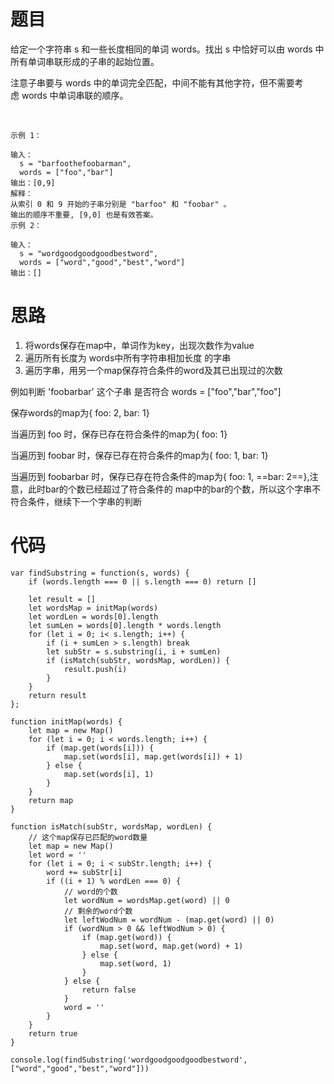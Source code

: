 
# 题目
给定一个字符串 s 和一些长度相同的单词 words。找出 s 中恰好可以由 words 中所有单词串联形成的子串的起始位置。

注意子串要与 words 中的单词完全匹配，中间不能有其他字符，但不需要考虑 words 中单词串联的顺序。

 


```
示例 1：

输入：
  s = "barfoothefoobarman",
  words = ["foo","bar"]
输出：[0,9]
解释：
从索引 0 和 9 开始的子串分别是 "barfoo" 和 "foobar" 。
输出的顺序不重要, [9,0] 也是有效答案。
示例 2：

输入：
  s = "wordgoodgoodgoodbestword",
  words = ["word","good","best","word"]
输出：[]
```

# 思路

1. 将words保存在map中，单词作为key，出现次数作为value
2. 遍历所有长度为 words中所有字符串相加长度 的字串
3. 遍历字串，用另一个map保存符合条件的word及其已出现过的次数

例如判断  'foobarbar'  这个子串 是否符合 words = ["foo","bar","foo"]

保存words的map为{ foo: 2, bar: 1}

当遍历到 foo 时，保存已存在符合条件的map为{ foo: 1}

当遍历到 foobar 时，保存已存在符合条件的map为{ foo: 1, bar: 1}

当遍历到 foobarbar 时，保存已存在符合条件的map为{ foo: 1, ==bar: 2==},注意，此时bar的个数已经超过了符合条件的 map中的bar的个数，所以这个字串不符合条件，继续下一个字串的判断

# 代码


```
var findSubstring = function(s, words) {
    if (words.length === 0 || s.length === 0) return []

    let result = []
    let wordsMap = initMap(words)
    let wordLen = words[0].length
    let sumLen = words[0].length * words.length
    for (let i = 0; i< s.length; i++) {
        if (i + sumLen > s.length) break
        let subStr = s.substring(i, i + sumLen)
        if (isMatch(subStr, wordsMap, wordLen)) {
            result.push(i)
        }
    }
    return result
};

function initMap(words) {
    let map = new Map()
    for (let i = 0; i < words.length; i++) {
        if (map.get(words[i])) {
            map.set(words[i], map.get(words[i]) + 1)
        } else {
            map.set(words[i], 1)
        }
    }
    return map
}

function isMatch(subStr, wordsMap, wordLen) {
    // 这个map保存已匹配的word数量
    let map = new Map()
    let word = ''
    for (let i = 0; i < subStr.length; i++) {
        word += subStr[i]
        if ((i + 1) % wordLen === 0) {
            // word的个数
            let wordNum = wordsMap.get(word) || 0
            // 剩余的word个数
            let leftWodNum = wordNum - (map.get(word) || 0)
            if (wordNum > 0 && leftWodNum > 0) {
                if (map.get(word)) {
                    map.set(word, map.get(word) + 1)
                } else {
                    map.set(word, 1)
                }
            } else {
                return false
            }
            word = ''
        }
    }
    return true
}

console.log(findSubstring('wordgoodgoodgoodbestword',["word","good","best","word"]))
```
